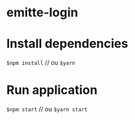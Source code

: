 # emitte-login

# Install dependencies
```$npm install```
// ou
```$yarn```

# Run application
```$npm start```
// ou
```$yarn start```
